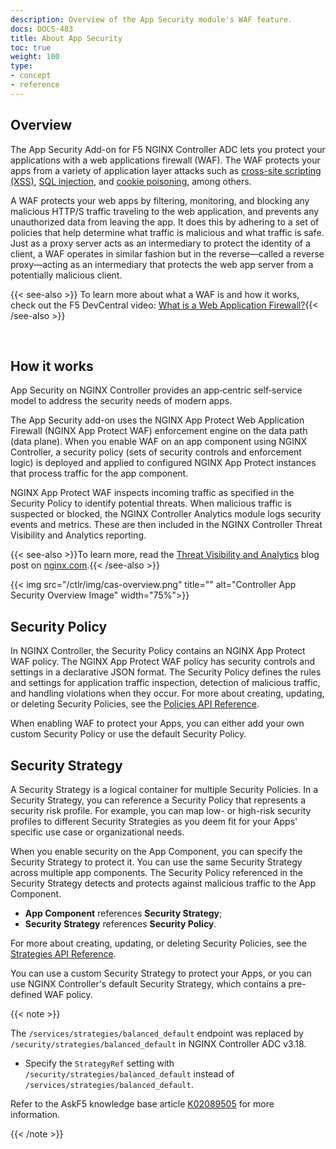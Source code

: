 ```yaml
---
description: Overview of the App Security module's WAF feature.
docs: DOCS-483
title: About App Security
toc: true
weight: 100
type:
- concept
- reference
---
```



## Overview

The App Security Add-on for F5 NGINX Controller ADC lets you protect your applications with a web applications firewall (WAF). The WAF protects your apps from a variety of application layer attacks such as [cross-site scripting (XSS)](https://www.f5.com/services/resources/glossary/cross-site-scripting-xss-or-css), [SQL injection](https://www.f5.com/services/resources/glossary/sql-injection), and [cookie poisoning](https://www.f5.com/services/resources/glossary/cookie-poisoning), among others.

A WAF protects your web apps by filtering, monitoring, and blocking any malicious HTTP/S traffic traveling to the web application, and prevents any unauthorized data from leaving the app. It does this by adhering to a set of policies that help determine what traffic is malicious and what traffic is safe. Just as a proxy server acts as an intermediary to protect the identity of a client, a WAF operates in similar fashion but in the reverse—called a reverse proxy—acting as an intermediary that protects the web app server from a potentially malicious client.

{{< see-also >}} To learn more about what a WAF is and how it works, check out the F5 DevCentral video: [What is a Web Application Firewall?](https://www.youtube.com/watch?v=p8CQcF_9280){{< /see-also >}}

&nbsp;

## How it works

App Security on NGINX Controller provides an app‑centric self‑service model to address the security needs of modern apps.

The App Security add-on uses the NGINX App Protect Web Application Firewall (NGINX App Protect WAF) enforcement engine on the data path (data plane).
When you enable WAF on an app component using NGINX Controller, a security policy (sets of security controls and enforcement logic) is deployed and applied to configured NGINX App Protect instances that process traffic for the app component.

NGINX App Protect WAF inspects incoming traffic as specified in the Security Policy to identify potential threats. When malicious traffic is suspected or blocked, the NGINX Controller Analytics module logs security events and metrics. These are then included in the NGINX Controller Threat Visibility and Analytics reporting.

{{< see-also >}}To learn more, read the [Threat Visibility and Analytics](https://www.nginx.com/blog/threat-visibility-analytics-nginx-controller-app-security/) blog post on [nginx.com](https://nginx.com).{{< /see-also >}}

{{< img src="/ctlr/img/cas-overview.png" title="" alt="Controller App Security Overview Image" width="75%">}}

## Security Policy

In NGINX Controller, the Security Policy contains an NGINX App Protect WAF policy. The NGINX App Protect WAF policy has security controls and settings in a declarative JSON format. The Security Policy defines the rules and settings for application traffic inspection, detection of malicious traffic, and handling violations when they occur. For more about creating, updating, or deleting Security Policies, see the [Policies API Reference](https://docs.nginx.com/nginx-controller/api/ctlr-adc-api/#operation/listPolicies).

When enabling WAF to protect your Apps, you can either add your own custom Security Policy or use the default Security Policy.

## Security Strategy

A Security Strategy is a logical container for multiple Security Policies. In a Security Strategy, you can reference a Security Policy that represents a security risk profile. For example, you can map low- or high-risk security profiles to different Security Strategies as you deem fit for your Apps' specific use case or organizational needs.

When you enable security on the App Component, you can specify the Security Strategy to protect it. You can use the same Security Strategy across multiple app components. The Security Policy referenced in the Security Strategy detects and protects against malicious traffic to the App Component.

- **App Component** references **Security Strategy**;
- **Security Strategy** references **Security Policy**.

For more about creating, updating, or deleting Security Policies, see the [Strategies API Reference](https://docs.nginx.com/nginx-controller/api/ctlr-adc-api/#tag/Strategies).

You can use a custom Security Strategy to protect your Apps, or you can use NGINX Controller's default Security Strategy, which contains a pre-defined WAF policy.

{{< note >}}

The `/services/strategies/balanced_default` endpoint was replaced by `/security/strategies/balanced_default` in NGINX Controller ADC v3.18.

- Specify the `StrategyRef` setting with `/security/strategies/balanced_default` instead of `/services/strategies/balanced_default`.

Refer to the AskF5 knowledge base article [K02089505](https://support.f5.com/csp/article/K02089505) for more information.

{{< /note >}}

